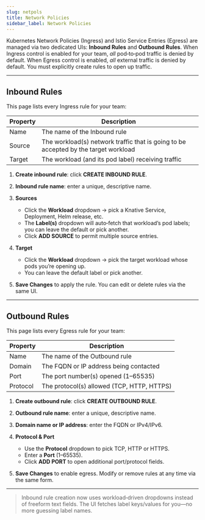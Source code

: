 ```yaml
---
slug: netpols
title: Network Policies
sidebar_label: Network Policies
---
```


Kubernetes Network Policies (Ingress) and Istio Service Entries (Egress) are managed via two dedicated UIs: **Inbound Rules** and **Outbound Rules**. When Ingress control is enabled for your team, _all_ pod‑to‑pod traffic is denied by default. When Egress control is enabled, _all_ external traffic is denied by default. You must explicitly create rules to open up traffic.

---

## Inbound Rules

This page lists every Ingress rule for your team:

| Property | Description                                                                         |
| -------- | ----------------------------------------------------------------------------------- |
| Name     | The name of the Inbound rule                                                        |
| Source   | The workload(s) network traffic that is going to be accepted by the target workload |
| Target   | The workload (and its pod label) receiving traffic                                  |

1. **Create inbound rule**: click **CREATE INBOUND RULE**.

2. **Inbound rule name**: enter a unique, descriptive name.

3. **Sources**

   - Click the **Workload** dropdown → pick a Knative Service, Deployment, Helm release, etc.
   - The **Label(s)** dropdown will auto‑fetch that workload’s pod labels; you can leave the default or pick another.
   - Click **ADD SOURCE** to permit multiple source entries.

4. **Target**

   - Click the **Workload** dropdown → pick the target workload whose pods you’re opening up.
   - You can leave the default label or pick another.

5. **Save Changes** to apply the rule. You can edit or delete rules via the same UI.

---

## Outbound Rules

This page lists every Egress rule for your team:

| Property | Description                                |
| -------- | ------------------------------------------ |
| Name     | The name of the Outbound rule              |
| Domain   | The FQDN or IP address being contacted     |
| Port     | The port number(s) opened (1–65535)        |
| Protocol | The protocol(s) allowed (TCP, HTTP, HTTPS) |

1. **Create outbound rule**: click **CREATE OUTBOUND RULE**.

2. **Outbound rule name**: enter a unique, descriptive name.

3. **Domain name or IP address**: enter the FQDN or IPv4/IPv6.

4. **Protocol & Port**

   - Use the **Protocol** dropdown to pick TCP, HTTP or HTTPS.
   - Enter a **Port** (1–65535).
   - Click **ADD PORT** to open additional port/protocol fields.

5. **Save Changes** to enable egress. Modify or remove rules at any time via the same form.

---

> Inbound rule creation now uses workload‑driven dropdowns instead of freeform text fields. The UI fetches label keys/values for you—no more guessing label names.
